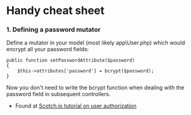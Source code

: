 # Handy cheat sheet

### 1. Defining a password mutator

Define a mutator in your model (most likely app\User.php) which would encrypt all your password fields:

    public function setPasswordAttribute($password)
    {   
        $this->attributes['password'] = bcrypt($password);
    }

Now you don't need to write the bcrypt function when dealing with the password field in subsequent controllers.

- Found at [Scotch.io tutorial on user authorization](https://scotch.io/tutorials/user-authorization-in-laravel-54-with-spatie-laravel-permission)
